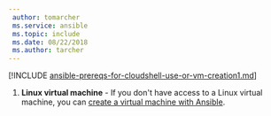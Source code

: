 ```yaml
---
 author: tomarcher
 ms.service: ansible
 ms.topic: include
 ms.date: 08/22/2018
 ms.author: tarcher
---
```


[!INCLUDE [ansible-prereqs-for-cloudshell-use-or-vm-creation1.md](ansible-prereqs-for-cloudshell-use-or-vm-creation1.md)]
1. **Linux virtual machine** - If you don't have access to a Linux virtual machine, you can [create a virtual machine with Ansible](/azure/virtual-machines/linux/ansible-create-vm.md).